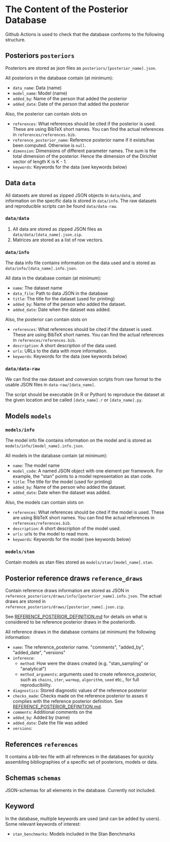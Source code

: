 
The Content of the Posterior Database
=================================================

Github Actions is used to check that the database conforms to the following structure.

## Posteriors `posteriors`

Posteriors are stored as json files as `posteriors/[posterior_name].json`.

All posteriors in the database contain (at minimum):
- `data_name`: Data (name)
- `model_name`: Model (name)
- `added_by`: Name of the person that added the posterior
- `added_date`: Date of the person that added the posterior

Also, the posterior can contain slots on
- `references`: What references should be cited if the posterior is used. These are using BibTeX short names. You can find the actual references in `references/references.bib`.
- `reference_posterior_name`: Reference posterior name if it exists/has been computed. Otherwise is `null`.
- `dimension`: Dimensions of different parameter names. The sum is the total dimension of the posterior. Hence the dimension of the Dirichlet vector of length K is K - 1.
- `keywords`: Keywords for the data (see keywords below)


## Data `data`
All datasets are stored as zipped JSON objects in `data/data`, and information on the specific data is stored in `data/info`. The raw datasets and reproducible scripts can be found `data/data-raw`.

### `data/data`

1. All data are stored as zipped JSON files as `data/data/[data_name].json.zip`.
2. Matrices are stored as a list of row vectors.

### `data/info`

The data info file contains information on the data used and is stored as   `data/info/[data_name].info.json`.

All data in the database contain (at minimum):
- `name`: The dataset name
- `data_file`: Path to data JSON in the database
- `title`: The title for the dataset (used for printing)
- `added_by`: Name of the person who added the dataset.
- `added_date`: Date when the dataset was added.

Also, the posterior can contain slots on
- `references`: What references should be cited if the dataset is used. These are using BibTeX short names. You can find the actual references in `references/references.bib`.
- `description`: A short description of the data used.
- `urls`: URLs to the data with more information.
- `keywords`: Keywords for the data (see keywords below)


### `data/data-raw`

We can find the raw dataset and conversion scripts from raw format to the usable JSON files in `data-raw/[data_name]`.

The script should be executable (in R or Python) to reproduce the dataset at the given location and be called `[data_name].r` or `[data_name].py`.

## Models `models`

### `models/info`

The model info file contains information on the model and is stored as `models/info/[model_name].info.json`.

All models in the database contain (at minimum):
- `name`: The model name
- `model_code`: A named JSON object with one element per framework. For example, the "stan" points to a model representation as stan code.
- `title`: The title for the model (used for printing)
- `added_by`: Name of the person who added the dataset.
- `added_date`: Date when the dataset was added.

Also, the models can contain slots on
- `references`: What references should be cited if the model is used. These are using BibTeX short names. You can find the actual references in `references/references.bib`.
- `description`: A short description of the model used.
- `urls`: urls to the model to read more.
- `keywords`: Keywords for the model (see keywords below)

### `models/stan`

Contain models as stan files stored as `models/stan/[model_name].stan`.

## Posterior reference draws `reference_draws`

Contain reference draws information are stored as JSON in `reference_posteriors/draws/info/[posterior_name].info.json`. The actual draws are stored in `reference_posteriors/draws/[posterior_name].json.zip`.

See [REFERENCE_POSTERIOR_DEFINITION.md](https://github.com/stan-dev/posteriordb/blob/master/doc/REFERENCE_POSTERIOR_DEFINITION.md) for details on what is considered to be reference posterior draws in the posteriordb.

All reference draws in the database contains (at minimum) the following information:
- `name`: The reference_posterior name.
 "comments", "added_by", "added_date", "versions"
- `inference`:
  - `method`: How were the draws created (e.g. "stan_sampling" or "analytical")
  - `method_arguments`: arguments used to create reference_posterior, such as `chains`, `iter`, `warmup`, `algorithm`, `seed` etc., for full reproducibility.
- `diagnostics`: Stored diagnostic values of the reference posterior
- `checks_made`: Checks made on the reference posterior to asses it complies with the reference posterior definition. See [REFERENCE_POSTERIOR_DEFINITION.md](https://github.com/stan-dev/posteriordb/blob/master/doc/REFERENCE_POSTERIOR_DEFINITION.md).
- `comments`: Additional comments on the
- `added_by`: Added by (name)
- `added_date`: Date the file was added
- `versions`:

## References `references`

It contains a bib-tex file with all references in the databases for quickly assembling bibliographies of a specific set of posteriors, models or data.


## Schemas `schemas`

JSON-schemas for all elements in the database. Currently not included.


## Keyword

In the database, multiple keywords are used (and can be added by users). Some relevant keywords of interest:
- `stan_benchmarks`: Models included in the Stan Benchmarks
